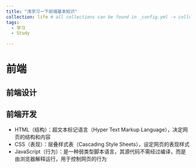 ```yaml
---
title: "浅学习一下前端基本知识"
collection: life # all collections can be found in _config.yml -> collections
tags:
  - 学习
  - Study

---
```


# 前端

## 前端设计
## 前端开发
- HTML（结构）：超文本标记语言（Hyper Text Markup Language），决定网页的结构和内容
- CSS（表现）：层叠样式表（Cascading Style Sheets），设定网页的表现样式
- JavaScript（行为）：是一种弱类型脚本语言，其源代码不需经过编译，而是由浏览器解释运行，用于控制网页的行为
